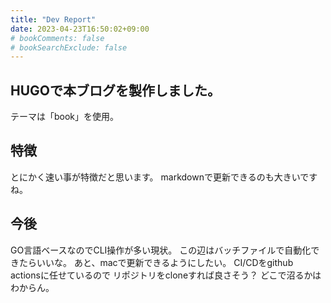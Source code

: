 ```yaml
---
title: "Dev Report"
date: 2023-04-23T16:50:02+09:00
# bookComments: false
# bookSearchExclude: false
---
```



## HUGOで本ブログを製作しました。
テーマは「book」を使用。

## 特徴
とにかく速い事が特徴だと思います。
markdownで更新できるのも大きいですね。

## 今後
GO言語ベースなのでCLI操作が多い現状。
この辺はバッチファイルで自動化できたらいいな。
あと、macで更新できるようにしたい。
CI/CDをgithub actionsに任せているので
リポジトリをcloneすれば良さそう？
どこで沼るかはわからん。